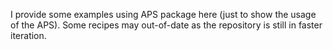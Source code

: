 I provide some examples using APS package here (just to show the usage of the APS). Some recipes may out-of-date as the repository is still in faster iteration.
